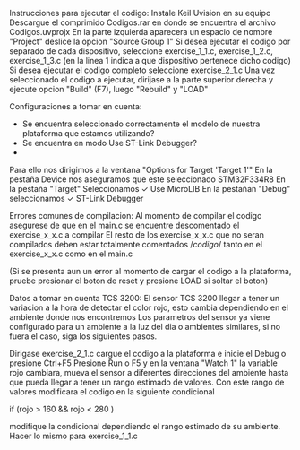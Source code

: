 Instrucciones para ejecutar el codigo: 
Instale Keil Uvision en su equipo
Descargue el comprimido Codigos.rar en donde se encuentra el archivo Codigos.uvprojx
En la parte izquierda aparecera un espacio de nombre "Project" deslice la opcion "Source Group 1"
Si desea ejecutar el codigo por separado de cada dispositivo, seleccione exercise_1_1.c, exercise_1_2.c, exercise_1_3.c (en la linea 1 indica a que dispositivo pertenece dicho codigo)
Si desea ejecutar el codigo completo seleccione exercise_2_1.c
Una vez seleccionado el codigo a ejecutar, dirijase a la parte superior derecha y ejecute opcion "Build" (F7), luego "Rebuild" y "LOAD"

Configuraciones a tomar en cuenta:
- Se encuentra seleccionado correctamente el modelo de nuestra plataforma que estamos utilizando?
- Se encuentra en modo Use ST-Link Debugger?
- 
Para ello nos dirigimos a la ventana "Options for Target 'Target 1'"
En la pestaña Device nos aseguramos que este seleccionado STM32F334R8
En la pestaña "Target" Seleccionamos ✓ Use MicroLIB
En la pestañan "Debug" seleccionamos ✓ ST-Link Debugger

Errores comunes de compilacion:
Al momento de compilar el codigo asegurese de que en el main.c se encuentre descomentado el exercise_x_x.c a compilar
El resto de los exercise_x_x.c que no seran compilados deben estar totalmente comentados /*codigo*/ tanto en el exercise_x_x.c como en el main.c

(Si se presenta aun un error al momento de cargar el codigo a la plataforma, pruebe presionar el boton de reset y presione LOAD si soltar el boton)

Datos a tomar en cuenta TCS 3200:
El sensor TCS 3200 llegar a tener un variacion a la hora de detectar el color rojo, esto cambia dependiendo en el ambiente donde nos encontremos
Los parametros del sensor ya viene configurado para un ambiente a la luz del dia o ambientes similares, si no fuera el caso, siga los siguientes pasos.


Dirigase exercise_2_1.c cargue el codigo a la plataforma e inicie el Debug o presione Ctrl+F5 
Presione Run o F5 y en la ventana "Watch 1" la variable rojo cambiara, mueva el sensor a diferentes direcciones del ambiente hasta que pueda llegar a tener un rango estimado de valores.
Con este rango de valores modificara el codigo en la siguiente condicional

if (rojo > 160 && rojo < 280 )
      
modifique la condicional dependiendo el rango estimado de su ambiente. 
Hacer lo mismo para exercise_1_1.c

